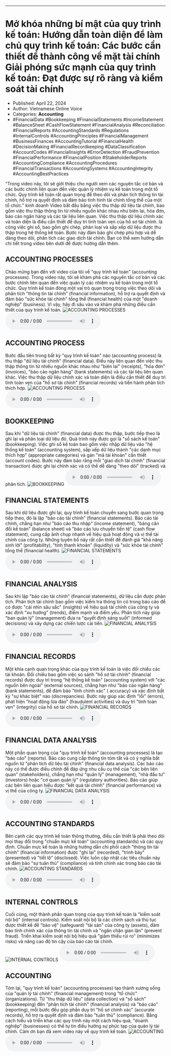
---

# Mở khóa những bí mật của quy trình kế toán: Hướng dẫn toàn diện để làm chủ quy trình kế toán: Các bước cần thiết để thành công về mặt tài chính Giải phóng sức mạnh của quy trình kế toán: Đạt được sự rõ ràng và kiểm soát tài chính

- Published: April 22, 2024
- Author: Vietnamese Online Voice
- Categories: **Accounting**
- #FinancialData #Bookkeeping #FinancialStatements #IncomeStatement #BalanceSheet #CashFlowStatement #FinancialAnalysis #Reconciliation #FinancialReports #AccountingStandards #Regulations #InternalControls #AccountingPrinciples #FinancialManagement #BusinessFinances #AccountingTutorial #FinancialHealth #DecisionMaking #FinancialRecordkeeping #DataClassification #AccountCodes #FinancialInsights #ErrorDetection #FraudPrevention #FinancialPerformance #FinancialPosition #StakeholderReports #AccountingCompliance #AccountingProcedures #FinancialTransactions #AccountingSystems #AccountingIntegrity #AccountingBestPractices

"Trong video này, tôi sẽ giới thiệu cho người xem các nguyên tắc cơ bản và các bước chính liên quan đến việc quản lý nhiệm vụ kế toán trong một tổ chức. Quy trình kế toán rất quan trọng để theo dõi và phân tích thông tin tài chính, hỗ trợ ra quyết định và đảm bảo tình hình tài chính tổng thể của một tổ chức." kinh doanh Video bắt đầu bằng việc thu thập dữ liệu tài chính, bao gồm việc thu thập thông tin từ nhiều nguồn khác nhau như biên lai, hóa đơn, báo cáo ngân hàng và các tài liệu liên quan. Việc thu thập dữ liệu chính xác và toàn diện là điều cần thiết để duy trì tính toàn vẹn của hồ sơ tài chính. là công việc ghi sổ, bao gồm ghi chép, phân loại và sắp xếp dữ liệu được thu thập trong hệ thống kế toán. Bước này đảm bảo ghi chép phù hợp và dễ dàng theo dõi, phân tích các giao dịch tài chính. Bạn có thể xem hướng dẫn chi tiết trong video bên dưới để được hướng dẫn thêm.


## ACCOUNTING PROCESSES

Chào mừng bạn đến với video của tôi về "quy trình kế toán" (accounting processes). Trong video này, tôi sẽ khám phá các nguyên tắc cơ bản và các bước chính liên quan đến việc quản lý các nhiệm vụ kế toán trong một tổ chức. Quy trình kế toán đóng một vai trò quan trọng trong việc theo dõi và phân tích "thông tin tài chính" (financial information), hỗ trợ ra quyết định và đảm bảo "sức khỏe tài chính" tổng thể (financial health) của một "doanh nghiệp" (business). Vì vậy, hãy đi sâu vào và khám phá những điều cần thiết của quy trình kế toán.
![ACCOUNTING PROCESSES](https://http-archiver-apis-production-80.schnworks.com/storage/images/transitions/2024-04-22/transition--9596117260-Montserrat-Regular-004895.jpg)
<audio controls>
    <source src="https://http-archiver-apis-production-80.schnworks.com/storage/audio/file-20546196854.mp3" type="audio/mpeg">
</audio>



## ACCOUNTING PROCESS

Bước đầu tiên trong bất kỳ "quy trình kế toán" nào (accounting process) là thu thập "dữ liệu tài chính" (financial data). Điều này liên quan đến việc thu thập thông tin từ nhiều nguồn khác nhau như "biên lai" (receipts), "hóa đơn" (invoices), "báo cáo ngân hàng" (bank statements) và các tài liệu liên quan khác. Việc thu thập dữ liệu chính xác và toàn diện là điều cần thiết để duy trì tính toàn vẹn của "hồ sơ tài chính" (financial records) và tiến hành phân tích thích hợp.
![ACCOUNTING PROCESS](https://http-archiver-apis-production-80.schnworks.com/storage/images/transitions/2024-04-22/transition--17577216230-Montserrat-Regular-880E4F.jpg)
<audio controls>
    <source src="https://http-archiver-apis-production-80.schnworks.com/storage/audio/file-75365416828.mp3" type="audio/mpeg">
</audio>



## BOOKKEEPING

Sau khi "dữ liệu tài chính" (financial data) được thu thập, bước tiếp theo là ghi lại và phân loại dữ liệu đó. Quá trình này được gọi là "sổ sách kế toán" (bookkeeping). Việc ghi sổ kế toán bao gồm việc nhập dữ liệu vào "hệ thống kế toán" (accounting system), sắp xếp dữ liệu thành "các danh mục thích hợp" (appropriate categories) và gán "mã tài khoản" cần thiết (account codes). Bước này đảm bảo rằng mỗi "giao dịch tài chính" (financial transaction) được ghi lại chính xác và có thể dễ dàng "theo dõi" (tracked) và phân tích.
![BOOKKEEPING](https://http-archiver-apis-production-80.schnworks.com/storage/images/transitions/2024-04-22/transition--27531677953-Montserrat-Thin-673AB7.jpg)
<audio controls>
    <source src="https://http-archiver-apis-production-80.schnworks.com/storage/audio/file-37995416544.mp3" type="audio/mpeg">
</audio>



## FINANCIAL STATEMENTS

Sau khi dữ liệu được ghi lại, quy trình kế toán chuyển sang bước quan trọng tiếp theo, đó là lập "báo cáo tài chính" (financial statements). Báo cáo tài chính, chẳng hạn như "báo cáo thu nhập" (income statement), "bảng cân đối kế toán" (balance sheet) và "báo cáo lưu chuyển tiền tệ" (cash flow statement), cung cấp ảnh chụp nhanh về hiệu quả hoạt động và vị thế tài chính của công ty. Những tuyên bố này rất cần thiết để đánh giá "khả năng sinh lời" (profitability), "tính thanh khoản" (liquidity) và "sức khỏe tài chính" tổng thể (financial health).
![FINANCIAL STATEMENTS](https://http-archiver-apis-production-80.schnworks.com/storage/images/transitions/2024-04-22/transition--23739516039-Montserrat-ExtraBold-880E4F.jpg)
<audio controls>
    <source src="https://http-archiver-apis-production-80.schnworks.com/storage/audio/file-2247090593.mp3" type="audio/mpeg">
</audio>



## FINANCIAL ANALYSIS

Sau khi lập "báo cáo tài chính" (financial statements), dữ liệu cần được phân tích. Phân tích tài chính bao gồm việc kiểm tra thông tin có trong báo cáo để có được "cái nhìn sâu sắc" (insights) về hiệu quả tài chính của công ty và xác định "xu hướng" (trends), điểm mạnh và điểm yếu. Phân tích này giúp "ban quản lý" (management) đưa ra "quyết định sáng suốt" (informed decisions) và xây dựng các chiến lược cải tiến.
![FINANCIAL ANALYSIS](https://http-archiver-apis-production-80.schnworks.com/storage/images/transitions/2024-04-22/transition--19254753739-Montserrat-Black-673AB7.jpg)
<audio controls>
    <source src="https://http-archiver-apis-production-80.schnworks.com/storage/audio/file-44765199622.mp3" type="audio/mpeg">
</audio>



## FINANCIAL RECORDS

Một khía cạnh quan trọng khác của quy trình kế toán là việc đối chiếu các tài khoản. Đối chiếu bao gồm việc so sánh "hồ sơ tài chính" (financial records) được duy trì trong "hệ thống kế toán" (accounting system) với "các nguồn bên ngoài" (external sources), chẳng hạn như "báo cáo ngân hàng" (bank statements), để đảm bảo "tính chính xác" ( accuracy) và xác định bất kỳ "sự khác biệt" nào (discrepancies). Bước này giúp xác định "lỗi" (errors), phát hiện "hoạt động lừa đảo" (fraudulent activities) và duy trì "tính toàn vẹn" (integrity) của hồ sơ tài chính.
![FINANCIAL RECORDS](https://http-archiver-apis-production-80.schnworks.com/storage/images/transitions/2024-04-22/transition--391896417-Montserrat-ExtraBold-4A148C.jpg)
<audio controls>
    <source src="https://http-archiver-apis-production-80.schnworks.com/storage/audio/file-23904732721.mp3" type="audio/mpeg">
</audio>



## FINANCIAL DATA ANALYSIS

Một phần quan trọng của "quy trình kế toán" (accounting processes) là tạo "báo cáo" (reports). Báo cáo cung cấp thông tin tóm tắt và có ý nghĩa bắt nguồn từ "phân tích dữ liệu tài chính" (financial data analysis). Các báo cáo này có thể được điều chỉnh để đáp ứng nhu cầu cụ thể của "các bên liên quan" (stakeholders), chẳng hạn như "quản lý" (management), "nhà đầu tư" (investors) hoặc "cơ quan quản lý" (regulatory authorities). Báo cáo giúp các bên liên quan hiểu được "kết quả tài chính" (financial performance) và vị thế của công ty.
![FINANCIAL DATA ANALYSIS](https://http-archiver-apis-production-80.schnworks.com/storage/images/transitions/2024-04-22/transition-2985460729-Montserrat-Thin-1A237E.jpg)
<audio controls>
    <source src="https://http-archiver-apis-production-80.schnworks.com/storage/audio/file-28293226795.mp3" type="audio/mpeg">
</audio>



## ACCOUNTING STANDARDS

Bên cạnh các quy trình kế toán thông thường, điều cần thiết là phải theo dõi mọi thay đổi trong "chuẩn mực kế toán" (accounting standards) và các quy định. Chuẩn mực kế toán là những hướng dẫn chi phối cách "thông tin tài chính" (financial information) được "ghi lại" (recorded), "trình bày" (presented) và "tiết lộ" (disclosed). Việc luôn cập nhật các tiêu chuẩn này sẽ đảm bảo "sự tuân thủ" (compliance) và tính chính xác trong báo cáo tài chính.
![ACCOUNTING STANDARDS](https://http-archiver-apis-production-80.schnworks.com/storage/images/transitions/2024-04-22/transition--30005559759-Montserrat-Medium-512DA8.jpg)
<audio controls>
    <source src="https://http-archiver-apis-production-80.schnworks.com/storage/audio/file-30448172147.mp3" type="audio/mpeg">
</audio>



## INTERNAL CONTROLS

Cuối cùng, một thành phần quan trọng của quy trình kế toán là "kiểm soát nội bộ" (internal controls). Kiểm soát nội bộ là các chính sách và thủ tục được thiết kế để "bảo vệ" (safeguard) "tài sản" của công ty (assets), đảm bảo tính chính xác của thông tin tài chính và "ngăn chặn gian lận" (prevent fraud). Triển khai kiểm soát nội bộ hiệu quả "giảm thiểu rủi ro" (minimizes risks) và nâng cao độ tin cậy của báo cáo tài chính.
![INTERNAL CONTROLS](https://http-archiver-apis-production-80.schnworks.com/storage/images/transitions/2024-04-22/transition--16902097130-Montserrat-ExtraBold-673AB7.jpg)
<audio controls>
    <source src="https://http-archiver-apis-production-80.schnworks.com/storage/audio/file-32035445697.mp3" type="audio/mpeg">
</audio>



## ACCOUNTING

Tóm lại, "quy trình kế toán" (accounting processes) tạo thành xương sống của "quản lý tài chính" (financial management) trong "tổ chức" (organizations). Từ "thu thập dữ liệu" (data collection) và "sổ sách" (bookkeeping) đến "phân tích tài chính" (financial analysis) và "báo cáo" (reporting), mỗi bước đều góp phần duy trì "hồ sơ chính xác" (accurate records), hỗ trợ ra quyết định và đảm bảo "tuân thủ" (compliance). Bằng cách hiểu và triển khai các quy trình này một cách hiệu quả, "doanh nghiệp" (businesses) có thể tự tin điều hướng sự phức tạp của quản lý tài chính. Cảm ơn bạn đã xem video này về quy trình kế toán.
![ACCOUNTING](https://http-archiver-apis-production-80.schnworks.com/storage/images/transitions/2024-04-22/transition-3811566365-Montserrat-Bold-1A237E.jpg)
<audio controls>
    <source src="https://http-archiver-apis-production-80.schnworks.com/storage/audio/file-40629312823.mp3" type="audio/mpeg">
</audio>

